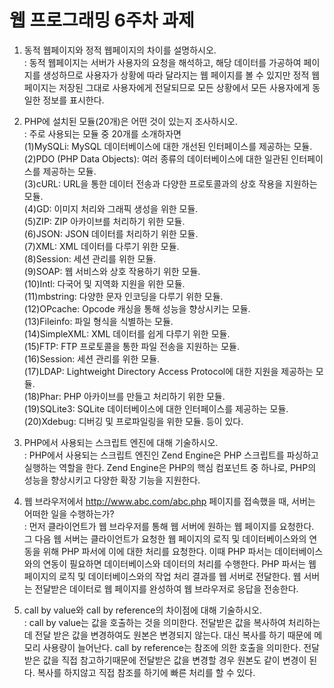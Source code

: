 

# 웹 프로그래밍 6주차 과제

1. 동적 웹페이지와 정적 웹페이지의 차이를 설명하시오.<br>
: 동적 웹페이지는 서버가 사용자의 요청을 해석하고, 해당 데이터를 가공하여 페이지를 생성하므로 사용자가 상황에 따라 달라지는 웹 페이지를 볼 수 있지만 정적 웹페이지는 저장된 그대로 사용자에게 전달되므로 모든 상황에서 모든 사용자에게 동일한 정보를 표시한다.

2. PHP에 설치된 모듈(20개)은 어떤 것이 있는지 조사하시오.<br>
: 주로 사용되는 모듈 중 20개를 소개하자면<br>
(1)MySQLi: MySQL 데이터베이스에 대한 개선된 인터페이스를 제공하는 모듈.<br>
(2)PDO (PHP Data Objects): 여러 종류의 데이터베이스에 대한 일관된 인터페이스를 제공하는 모듈.<br>
(3)cURL: URL을 통한 데이터 전송과 다양한 프로토콜과의 상호 작용을 지원하는 모듈.<br>
(4)GD: 이미지 처리와 그래픽 생성을 위한 모듈.<br>
(5)ZIP: ZIP 아카이브를 처리하기 위한 모듈.<br>
(6)JSON: JSON 데이터를 처리하기 위한 모듈.<br>
(7)XML: XML 데이터를 다루기 위한 모듈.<br>
(8)Session: 세션 관리를 위한 모듈.<br>
(9)SOAP: 웹 서비스와 상호 작용하기 위한 모듈.<br>
(10)Intl: 다국어 및 지역화 지원을 위한 모듈.<br>
(11)mbstring: 다양한 문자 인코딩을 다루기 위한 모듈.<br>
(12)OPcache: Opcode 캐싱을 통해 성능을 향상시키는 모듈.<br>
(13)Fileinfo: 파일 형식을 식별하는 모듈.<br>
(14)SimpleXML: XML 데이터를 쉽게 다루기 위한 모듈.<br>
(15)FTP: FTP 프로토콜을 통한 파일 전송을 지원하는 모듈.<br>
(16)Session: 세션 관리를 위한 모듈.<br>
(17)LDAP: Lightweight Directory Access Protocol에 대한 지원을 제공하는 모듈.<br>
(18)Phar: PHP 아카이브를 만들고 처리하기 위한 모듈.<br>
(19)SQLite3: SQLite 데이터베이스에 대한 인터페이스를 제공하는 모듈.<br>
(20)Xdebug: 디버깅 및 프로파일링을 위한 모듈. 등이 있다.<br>

3. PHP에서 사용되는 스크립트 엔진에 대해 기술하시오.<br>
: PHP에서 사용되는 스크립트 엔진인 Zend Engine은 PHP 스크립트를 파싱하고 실행하는 역할을 한다. Zend Engine은 PHP의 핵심 컴포넌트 중 하나로, PHP의 성능을 향상시키고 다양한 확장 기능을 지원한다.

4. 웹 브라우저에서 http://www.abc.com/abc.php 페이지를 접속했을 때, 서버는 어떠한 일을 수행하는가?<br>
: 먼저 클라이언트가 웹 브라우저를 통해 웹 서버에 원하는 웹 페이지를 요청한다.
그 다음 웹 서버는 클라이언트가 요청한 웹 페이지의 로직 및 데이터베이스와의 연동을 위해 PHP 파서에 이에 대한 처리를 요청한다.
이때 PHP 파서는 데이터베이스와의 연동이 필요하면 데이터베이스와 데이터의 처리를 수행한다. PHP 파서는 웹 페이지의 로직 및 데이터베이스와의 작업 처리 결과를 웹 서버로 전달한다.
웹 서버는 전달받은 데이터로 웹 페이지를 완성하여 웹 브라우저로 응답을 전송한다.

5. call by value와 call by reference의 차이점에 대해 기술하시오.<br>
: call by value는 값을 호출하는 것을 의미한다. 전달받은 값을 복사하여 처리하는데 전달 받은 값을 변경하여도 원본은 변경되지 않는다. 대신 복사를 하기 때문에 메모리 사용량이 늘어난다. call by reference는 참조에 의한 호출을 의미한다. 전달받은 값을 직접 참고하기때문에 전달받은 값을 변경할 경우 원본도 같이 변경이 된다. 복사를 하지않고 직접 참조를 하기에 빠른 처리를 할 수 있다.   
